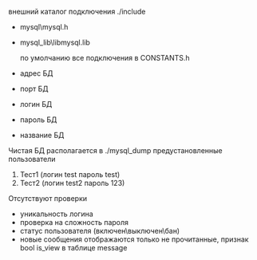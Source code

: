 внешний каталог подключения ./include
- mysql\mysql.h
- mysql_lib\libmysql.lib

  по умолчанию все подключения в CONSTANTS.h
- адрес БД
- порт БД
- логин БД
- пароль БД
- название БД

Чистая БД располагается в ./mysql_dump
предустановленные пользователи
1. Тест1 (логин test пароль test)
2. Тест2 (логин test2 пароль 123)

Отсутствуют проверки
- уникальность логина
- проверка на сложность пароля
- статус пользователя (включен\выключен\бан)
- новые сообщения отображаются только не прочитанные, признак bool is_view в таблице message
